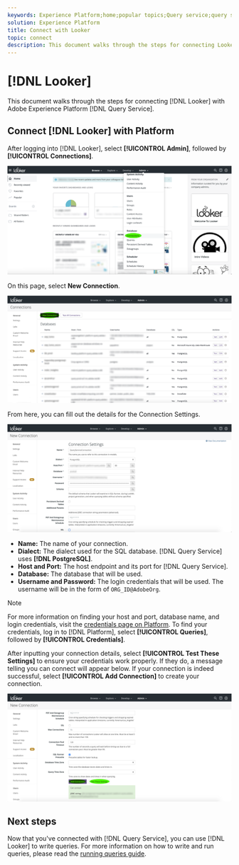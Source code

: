 ```yaml
---
keywords: Experience Platform;home;popular topics;Query service;query service;Looker;looker;connect to query service;
solution: Experience Platform
title: Connect with Looker
topic: connect
description: This document walks through the steps for connecting Looker with Adobe Experience Platform Query Service.
---
```


# [!DNL Looker]

This document walks through the steps for connecting [!DNL Looker] with Adobe Experience Platform [!DNL Query Service].

## Connect [!DNL Looker] with Platform

After logging into [!DNL Looker], select **[!UICONTROL Admin]**, followed by **[!UICONTROL Connections]**.

![](../images/clients/looker/click-admin-connections.png)

On this page, select **New Connection**.

![](../images/clients/looker/click-new-connection.png)
   
From here, you can fill out the details for the Connection Settings.

![](../images/clients/looker/new-connection.png)

- **Name:** The name of your connection.
- **Dialect:** The dialect used for the SQL database. [!DNL Query Service] uses **[!DNL PostgreSQL]**.
- **Host and Port:** The host endpoint and its port for [!DNL Query Service]. 
- **Database:** The database that will be used. 
- **Username and Password:** The login credentials that will be used. The username will be in the form of `ORG_ID@AdobeOrg`. 

>[!NOTE]
>
>For more information on finding your host and port, database name, and login credentials, visit the [credentials page on Platform](https://platform.adobe.com/query/configuration). To find your credentials, log in to [!DNL Platform], select **[!UICONTROL Queries]**, followed by **[!UICONTROL Credentials]**.

After inputting your connection details, select **[!UICONTROL Test These Settings]** to ensure your credentials work properly. If they do, a message telling you can connect will appear below. If your connection is indeed successful, select **[!UICONTROL Add Connection]** to create your connection.

![](../images/clients/looker/click-test-connection.png)

## Next steps

Now that you've connected with [!DNL Query Service], you can use [!DNL Looker] to write queries. For more information on how to write and run queries, please read the [running queries guide](../best-practices/writing-queries.md).